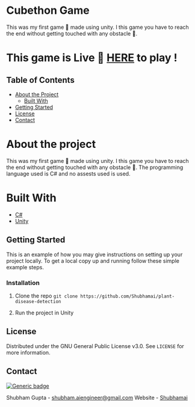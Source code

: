 # Cubethon Game

This was my first game 🎲 made using unity. I this game you have to reach the end without getting touched with any obstacle 🚫.

# This game is Live 🔴 [HERE](https://nameless-fjord-56521.herokuapp.com) to play !

## Table of Contents

* [About the Project](#about-the-project)
  * [Built With](#built-with)
* [Getting Started](#getting-started)
* [License](#license)
* [Contact](#contact)

# About the project

This was my first game 🎲 made using unity. I this game you have to reach the end without getting touched with any obstacle 🚫. The programming language used is C# and no assests used is used.

# Built With 

* [C#](https://docs.microsoft.com/en-us/dotnet/csharp/)
* [Unity](https://unity.com/)

## Getting Started

This is an example of how you may give instructions on setting up your project locally.
To get a local copy up and running follow these simple example steps.

### Installation

1. Clone the repo ```git clone https://github.com/Shubhamai/plant-disease-detection```

2. Run the project in Unity 

## License

Distributed under the GNU General Public License v3.0. See `LICENSE` for more information.

## Contact
[![Generic badge](https://img.shields.io/badge/Need_Help-Contact_ME!-<COLOR>.svg)](https://shields.io/)

Shubham Gupta - shubham.aiengineer@gmail.com
Website - [Shubhamai](https://shubhamai.github.io/home)
